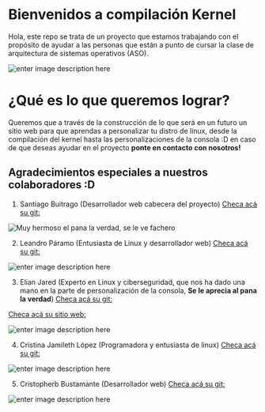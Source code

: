 # Bienvenidos a compilación Kernel
Hola, este repo se trata de un proyecto que estamos trabajando con el propósito de ayudar a las personas que están a punto de cursar la clase de arquitectura de sistemas operativos (ASO).

![enter image description here](https://www.skinatech.com/portal/wp-content/uploads/2017/05/original.png)


# ¿Qué es lo que queremos lograr?

Queremos que a través de la construcción de lo que será en un futuro un sitio web para que aprendas a personalizar tu distro de linux, desde la compilación del kernel hasta las personalizaciones de la consola :D en caso de que deseas ayudar en el proyecto **ponte en contacto con nosotros!**

## Agradecimientos especiales a nuestros colaboradores :D

1) Santiago Buitrago (Desarrollador web cabecera del proyecto)
 [Checa acá su git:](https://github.com/Thiago1306)
 
![Muy hermoso el pana la verdad, se le ve fachero](https://avatars.githubusercontent.com/u/78767917?v=4)

2. Leandro Páramo (Entusiasta de Linux y desarrollador web)
 [Checa acá su git:](https://github.com/ParamoLeandro)
 
![enter image description here](https://avatars.githubusercontent.com/u/57044131?v=4)

3. Elian Jared (Experto en Linux y ciberseguridad, que nos ha dado una mano en la parte de personalización de la consola, **Se le aprecia al pana la verdad**) 
 [Checa acá su git:](https://github.com/Elianhardy)
 
 [Checa acá su sitio web:](http://elianhardy.com)
 
 ![enter image description here](https://scontent.fmga7-1.fna.fbcdn.net/v/t39.30808-6/259791602_4556338777780713_6883679910548266468_n.jpg?_nc_cat=103&ccb=1-5&_nc_sid=09cbfe&_nc_ohc=gXJIqAwUuO0AX_D0hGU&_nc_ht=scontent.fmga7-1.fna&oh=00_AT_3HX23SdfJg15T04NMXse82whcgRzRE41R8c-8NMhQLA&oe=624EA741)
 
4. Cristina Jamileth López (Programadora y entusiasta de linux)
 [Checa acá su git:](https://github.com/Cris432L)

![enter image description here](https://scontent.fmga7-1.fna.fbcdn.net/v/t1.6435-9/39525975_107142670232672_6550977049513689088_n.jpg?_nc_cat=109&ccb=1-5&_nc_sid=174925&_nc_ohc=85L_pdTnvfwAX_-B3nZ&_nc_ht=scontent.fmga7-1.fna&oh=00_AT9-EQ8yL-JUIn3Q-Ifkq7SAGGCHCBhY42RI1wWXY-WwWQ&oe=626FE8CE)

5. Cristopherb Bustamante (Desarrollador web)
 [Checa acá su git:](https://github.com/christopherbustamante)

![enter image description here](https://avatars.githubusercontent.com/u/72896086?v=4)
